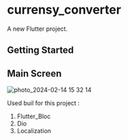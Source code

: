 # currensy_converter

A new Flutter project.

## Getting Started

## Main Screen
![photo_2024-02-14 15 32 14](https://github.com/JaxongirIsmoilov/currensy_converter/assets/44000309/2a2ba4f4-2658-47fb-8dba-a05c8fd6ded0)

Used buil for this project : 
1. Flutter_Bloc
2. Dio
3. Localization 
